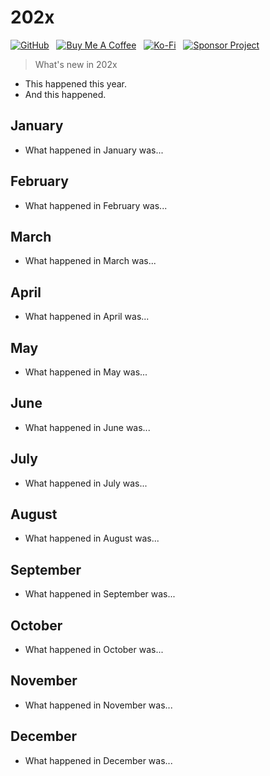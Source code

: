 # 202x

[![GitHub](https://srv-cdn.himpfen.io/badges/github/github-flat.svg)](https://github.com/sponsors/brandonhimpfen/) &nbsp; [![Buy Me A Coffee](https://srv-cdn.himpfen.io/badges/buymeacoffee/buymeacoffee-flat.svg)](https://www.buymeacoffee.com/brandonhimpfen) &nbsp; [![Ko-Fi](https://srv-cdn.himpfen.io/badges/kofi/kofi-flat.svg)](https://ko-fi.com/brandonhimpfen) &nbsp; [![Sponsor Project](https://srv-cdn.himpfen.io/badges/sponsor-project/sponsor-project-flat.svg)](https://github.com/brandonhimpfen/donate/blob/main/README.md)

> What's new in 202x

* This happened this year.
* And this happened.

## January

* What happened in January was...

## February

* What happened in February was...

## March

* What happened in March was...

## April

* What happened in April was...

## May

* What happened in May was...

## June

* What happened in June was...

## July

* What happened in July was...

## August

* What happened in August was...

## September

* What happened in September was...

## October

* What happened in October was...

## November

* What happened in November was...

## December

* What happened in December was...

